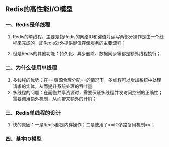 ## Redis的高性能I/O模型

### 一、Redis是单线程

1. Redis的单线程，主要是指Redis的网络IO和键值对读写两部分操作是由一个线程来完成的，即Redis对外提供键值存储服务的主要流程；

2. 但是Redis的其他功能：持久化、异步删除、数据同步等都是额外线程执行；

### 二、为什么使用单线程

1. 多线程的优势：在==资源合理分配==的情况下，多线程可以增加系统中处理请求的实体，从而提升系统处理的吞吐量
2. 多线程的问题：在面临共享资源时，需要保证多线程并发访问控制的正确性；需要调用额外机制，从而带来额外的开销；

### 三、Redis单线程的设计

1. 快的原因：一是Redis都是内存操作；二是使用了==IO多路复用机制==；

### 四、基本IO模型

 
